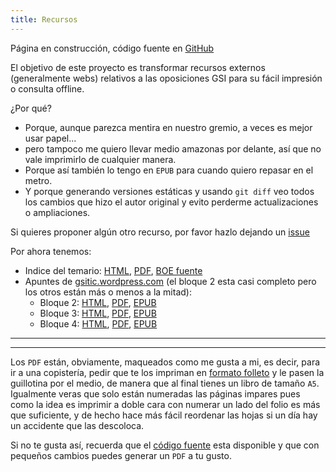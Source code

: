 ```yaml
---
title: Recursos
---
```

<div class="alert">
Página en construcción, código fuente en <a href="https://github.com/s-nt-s/GSI">GitHub</a>
</div>

El objetivo de este proyecto es transformar recursos externos (generalmente webs)
relativos a las oposiciones GSI para su fácil impresión o consulta offline.

¿Por qué?

* Porque, aunque parezca mentira en nuestro gremio, a veces es mejor usar papel...
* pero tampoco me quiero llevar medio amazonas por delante, así que no vale imprimirlo de cualquier manera.
* Porque así también lo tengo en `EPUB` para cuando quiero repasar en el metro.
* Y porque generando versiones estáticas y usando `git diff` veo todos los cambios que hizo el autor original y evito perderme actualizaciones o ampliaciones.

Si quieres proponer algún otro recurso, por favor hazlo dejando un [issue](https://github.com/s-nt-s/GSI/issues)

Por ahora tenemos:

* Indice del temario: [HTML](temario.html), [PDF](temario.pdf), [BOE fuente](http://boe.es/diario_boe/txt.php?id=BOE-A-2018-1169)
* Apuntes de [gsitic.wordpress.com](https://gsitic.wordpress.com) (el bloque 2 esta casi completo pero los otros están más o menos a la mitad):
  * Bloque 2: [HTML](gsitic.wordpress.com/bloque_2.html), [PDF](gsitic.wordpress.com/bloque_2.pdf), [EPUB](gsitic.wordpress.com/bloque_2.epub)
  * Bloque 3: [HTML](gsitic.wordpress.com/bloque_3.html), [PDF](gsitic.wordpress.com/bloque_3.pdf), [EPUB](gsitic.wordpress.com/bloque_3.epub)
  * Bloque 4: [HTML](gsitic.wordpress.com/bloque_4.html), [PDF](gsitic.wordpress.com/bloque_4.pdf), [EPUB](gsitic.wordpress.com/bloque_4.epub)

<hr/>
<hr/>

Los `PDF` están, obviamente, maqueados como me gusta a mi, es decir, para
ir a una copistería, pedir que te los impriman en [formato folleto](http://weston.canncentral.org/images/PrintLayout2.gif)
y le pasen la guillotina por el medio, de manera que al final tienes un
libro de tamaño `A5`. Igualmente veras que solo están numeradas las páginas
impares pues como la idea es imprimir a doble cara con numerar un lado del
folio es más que suficiente, y de hecho hace más fácil reordenar las hojas
si un día hay un accidente que las descoloca.

Si no te gusta así, recuerda que el [código fuente](https://github.com/s-nt-s/GSI) 
esta disponible y que con pequeños cambios puedes generar un `PDF` a tu gusto.
